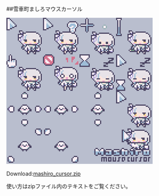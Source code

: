
##雪車町ましろマウスカーソル

![mashiro_cursor](img/mashiro_cursor.gif "mashiro_cursor")

Download:[mashiro_cursor.zip](files/mashiro_cursor.zip)

使い方はzipファイル内のテキストをご覧ください。 
